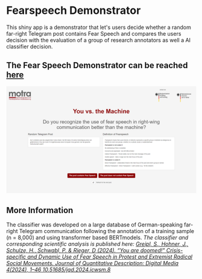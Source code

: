 # Fearspeech Demonstrator
This shiny app is a demonstrator that let's users decide whether a random far-right Telegram post contains Fear Speech and compares the users decision with the evaluation of a group of research annotators as well a AI classifier decision.


## The Fear Speech Demonstrator can be reached [here](https://julianhohner.shinyapps.io/FS_App_Classification_en/)

![Preview of the App](www/Preview.png)


## More Information
The classifier was developed on a large database of German-speaking far-right Telegram communication following the annotation of a training sample (n = 8,000) and using transformer based BERTmodels. *The classifier and corresponding scientific analysis is published here: [Greipl, S., Hohner, J., Schulze, H., Schwabl, P. & Rieger, D (2024). “You are doomed!" Crisis-specific and Dynamic Use of Fear
Speech in Protest and Extremist Radical Social Movements. Journal of Quantitative Description: Digital Media 4(2024), 1–46 10.51685/jqd.2024.icwsm.8](10.51685/jqd.2024.icwsm.8)*



